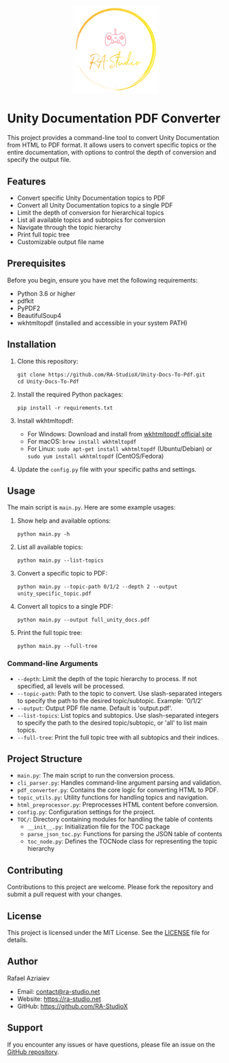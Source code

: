 <p align="center">
    <a href="https://ra-studio.net" target="_blank">
        <img src="Images/RAStudio-logo.svg" alt="RA Studio Logo" width="200"/>
    </a>
</p>

# Unity Documentation PDF Converter

This project provides a command-line tool to convert Unity Documentation from HTML to PDF format. It allows users to convert specific topics or the entire documentation, with options to control the depth of conversion and specify the output file.

## Features

- Convert specific Unity Documentation topics to PDF
- Convert all Unity Documentation topics to a single PDF
- Limit the depth of conversion for hierarchical topics
- List all available topics and subtopics for conversion
- Navigate through the topic hierarchy
- Print full topic tree
- Customizable output file name

## Prerequisites

Before you begin, ensure you have met the following requirements:

- Python 3.6 or higher
- pdfkit
- PyPDF2
- BeautifulSoup4
- wkhtmltopdf (installed and accessible in your system PATH)

## Installation

1. Clone this repository:

   ```
   git clone https://github.com/RA-StudioX/Unity-Docs-To-Pdf.git
   cd Unity-Docs-To-Pdf
   ```

2. Install the required Python packages:

   ```
   pip install -r requirements.txt
   ```

3. Install wkhtmltopdf:

   - For Windows: Download and install from [wkhtmltopdf official site](https://wkhtmltopdf.org/downloads.html)
   - For macOS: `brew install wkhtmltopdf`
   - For Linux: `sudo apt-get install wkhtmltopdf` (Ubuntu/Debian) or `sudo yum install wkhtmltopdf` (CentOS/Fedora)

4. Update the `config.py` file with your specific paths and settings.

## Usage

The main script is `main.py`. Here are some example usages:

1. Show help and available options:

   ```
   python main.py -h
   ```

2. List all available topics:

   ```
   python main.py --list-topics
   ```

3. Convert a specific topic to PDF:

   ```
   python main.py --topic-path 0/1/2 --depth 2 --output unity_specific_topic.pdf
   ```

4. Convert all topics to a single PDF:

   ```
   python main.py --output full_unity_docs.pdf
   ```

5. Print the full topic tree:

   ```
   python main.py --full-tree
   ```

### Command-line Arguments

- `--depth`: Limit the depth of the topic hierarchy to process. If not specified, all levels will be processed.
- `--topic-path`: Path to the topic to convert. Use slash-separated integers to specify the path to the desired topic/subtopic. Example: '0/1/2'
- `--output`: Output PDF file name. Default is 'output.pdf'.
- `--list-topics`: List topics and subtopics. Use slash-separated integers to specify the path to the desired topic/subtopic, or 'all' to list main topics.
- `--full-tree`: Print the full topic tree with all subtopics and their indices.

## Project Structure

- `main.py`: The main script to run the conversion process.
- `cli_parser.py`: Handles command-line argument parsing and validation.
- `pdf_converter.py`: Contains the core logic for converting HTML to PDF.
- `topic_utils.py`: Utility functions for handling topics and navigation.
- `html_preprocessor.py`: Preprocesses HTML content before conversion.
- `config.py`: Configuration settings for the project.
- `TOC/`: Directory containing modules for handling the table of contents
  - `__init__.py`: Initialization file for the TOC package
  - `parse_json_toc.py`: Functions for parsing the JSON table of contents
  - `toc_node.py`: Defines the TOCNode class for representing the topic hierarchy

## Contributing

Contributions to this project are welcome. Please fork the repository and submit a pull request with your changes.

## License

This project is licensed under the MIT License. See the [LICENSE](https://github.com/RA-StudioX/Unity-Docs-To-Pdf/blob/main/LICENSE.md) file for details.

## Author

Rafael Azriaiev

- Email: contact@ra-studio.net
- Website: https://ra-studio.net
- GitHub: https://github.com/RA-StudioX

## Support

If you encounter any issues or have questions, please file an issue on the [GitHub repository](https://github.com/RA-StudioX/Unity-Docs-To-Pdf/issues).
